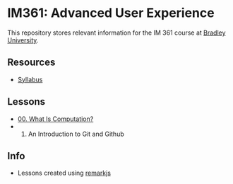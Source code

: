 # IM361: Advanced User Experience

This repository stores relevant information for the IM 361 course at [Bradley University](https://www.bradley.edu/).

## Resources

* [Syllabus](./syllabus.md)

## Lessons

* [00. What Is Computation?](./lessons/00-what-is-computation.html)
* 01. An Introduction to Git and Github

## Info

* Lessons created using [remarkjs](https://github.com/gnab/remark)

